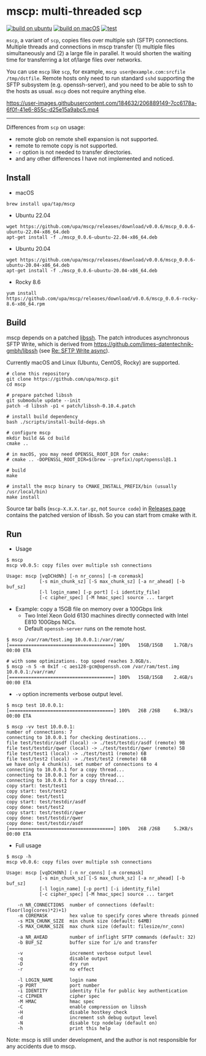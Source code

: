 # mscp: multi-threaded scp

[![build on ubuntu](https://github.com/upa/mscp/actions/workflows/build-ubuntu.yml/badge.svg)](https://github.com/upa/mscp/actions/workflows/build-ubuntu.yml) [![build on macOS](https://github.com/upa/mscp/actions/workflows/build-macos.yml/badge.svg)](https://github.com/upa/mscp/actions/workflows/build-macos.yml) [![test](https://github.com/upa/mscp/actions/workflows/test.yml/badge.svg)](https://github.com/upa/mscp/actions/workflows/test.yml)


`mscp`, a variant of `scp`, copies files over multiple ssh (SFTP)
connections. Multiple threads and connections in mscp transfer (1)
multiple files simultaneously and (2) a large file in parallel. It
would shorten the waiting time for transferring a lot of/large files
over networks.

You can use `mscp` like `scp`, for example, `mscp
user@example.com:srcfile /tmp/dstfile`. Remote hosts only need to run
standard `sshd` supporting the SFTP subsystem (e.g. openssh-server),
and you need to be able to ssh to the hosts as usual. `mscp` does not
require anything else.

https://user-images.githubusercontent.com/184632/206889149-7cc6178a-6f0f-41e6-855c-d25e15a9abc5.mp4

--------------------------------------------------------------------

Differences from `scp` on usage:

- remote glob on remote shell expansion is not supported.
- remote to remote copy is not supported.
- `-r` option is not needed to transfer directories.
- and any other differences I have not implemented and noticed.



## Install

- macOS

```console
brew install upa/tap/mscp
```

- Ubuntu 22.04
```console
wget https://github.com/upa/mscp/releases/download/v0.0.6/mscp_0.0.6-ubuntu-22.04-x86_64.deb
apt-get install -f ./mscp_0.0.6-ubuntu-22.04-x86_64.deb
```

- Ubuntu 20.04
```console
wget https://github.com/upa/mscp/releases/download/v0.0.6/mscp_0.0.6-ubuntu-20.04-x86_64.deb
apt-get install -f ./mscp_0.0.6-ubuntu-20.04-x86_64.deb
```

- Rocky 8.6
```console
yum install https://github.com/upa/mscp/releases/download/v0.0.6/mscp_0.0.6-rocky-8.6-x86_64.rpm
```


## Build

mscp depends on a patched [libssh](https://www.libssh.org/).  The
patch introduces asynchronous SFTP Write, which is derived from
https://github.com/limes-datentechnik-gmbh/libssh (see [Re: SFTP Write
async](https://archive.libssh.org/libssh/2020-06/0000004.html)).

Currently macOS and Linux (Ubuntu, CentOS, Rocky) are supported.

```console
# clone this repository
git clone https://github.com/upa/mscp.git
cd mscp

# prepare patched libssh
git submodule update --init
patch -d libssh -p1 < patch/libssh-0.10.4.patch

# install build dependency
bash ./scripts/install-build-deps.sh

# configure mscp
mkdir build && cd build
cmake ..

# in macOS, you may need OPENSSL_ROOT_DIR for cmake:
# cmake .. -DOPENSSL_ROOT_DIR=$(brew --prefix)/opt/openssl@1.1

# build
make

# install the mscp binary to CMAKE_INSTALL_PREFIX/bin (usually /usr/local/bin)
make install
```
Source tar balls (`mscp-X.X.X.tar.gz`, not `Source code`) in
[Releases page](https://github.com/upa/mscp/releases) contains the patched version
of libssh. So you can start from cmake with it.

## Run

- Usage

```console
$ mscp
mscp v0.0.5: copy files over multiple ssh connections

Usage: mscp [vqDCHdNh] [-n nr_conns] [-m coremask]
            [-s min_chunk_sz] [-S max_chunk_sz] [-a nr_ahead] [-b buf_sz]
            [-l login_name] [-p port] [-i identity_file]
            [-c cipher_spec] [-M hmac_spec] source ... target
```

- Example: copy a 15GB file on memory over a 100Gbps link
  - Two Intel Xeon Gold 6130 machines directly connected with Intel E810 100Gbps NICs.
  - Default `openssh-server` runs on the remote host.

```console
$ mscp /var/ram/test.img 10.0.0.1:/var/ram/
[======================================] 100%   15GB/15GB    1.7GB/s  00:00 ETA
```

```console
# with some optimizations. top speed reaches 3.0GB/s.
$ mscp -n 5 -m 0x1f -c aes128-gcm@openssh.com /var/ram/test.img 10.0.0.1:/var/ram/
[======================================] 100%   15GB/15GB    2.4GB/s  00:00 ETA
```

- `-v` option increments verbose output level.

```console
$ mscp test 10.0.0.1:
[======================================] 100%   26B /26B     6.3KB/s  00:00 ETA
```

```console
$ mscp -vv test 10.0.0.1:
number of connections: 7
connecting to 10.0.0.1 for checking destinations...
file test/testdir/asdf (local) -> ./test/testdir/asdf (remote) 9B
file test/testdir/qwer (local) -> ./test/testdir/qwer (remote) 5B
file test/test1 (local) -> ./test/test1 (remote) 6B
file test/test2 (local) -> ./test/test2 (remote) 6B
we have only 4 chunk(s). set number of connections to 4
connecting to 10.0.0.1 for a copy thread...
connecting to 10.0.0.1 for a copy thread...
connecting to 10.0.0.1 for a copy thread...
copy start: test/test1
copy start: test/test2
copy done: test/test1
copy start: test/testdir/asdf
copy done: test/test2
copy start: test/testdir/qwer
copy done: test/testdir/qwer
copy done: test/testdir/asdf
[======================================] 100%   26B /26B     5.2KB/s  00:00 ETA
```

- Full usage

```console
$ mscp -h
mscp v0.0.6: copy files over multiple ssh connections

Usage: mscp [vqDCHdNh] [-n nr_conns] [-m coremask]
            [-s min_chunk_sz] [-S max_chunk_sz] [-a nr_ahead] [-b buf_sz]
            [-l login_name] [-p port] [-i identity_file]
            [-c cipher_spec] [-M hmac_spec] source ... target

    -n NR_CONNECTIONS  number of connections (default: floor(log(cores)*2)+1)
    -m COREMASK        hex value to specify cores where threads pinned
    -s MIN_CHUNK_SIZE  min chunk size (default: 64MB)
    -S MAX_CHUNK_SIZE  max chunk size (default: filesize/nr_conn)

    -a NR_AHEAD        number of inflight SFTP commands (default: 32)
    -b BUF_SZ          buffer size for i/o and transfer

    -v                 increment verbose output level
    -q                 disable output
    -D                 dry run
    -r                 no effect

    -l LOGIN_NAME      login name
    -p PORT            port number
    -i IDENTITY        identity file for public key authentication
    -c CIPHER          cipher spec
    -M HMAC            hmac spec
    -C                 enable compression on libssh
    -H                 disable hostkey check
    -d                 increment ssh debug output level
    -N                 disable tcp nodelay (default on)
    -h                 print this help
```


Note: mscp is still under development, and the author is not
responsible for any accidents due to mscp.

